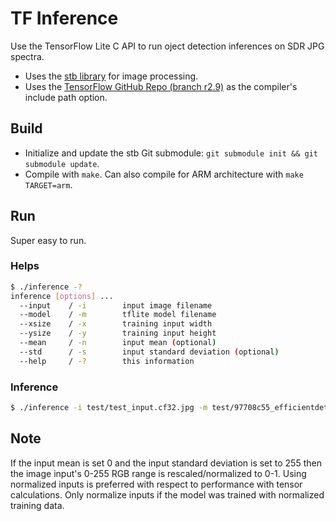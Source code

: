 # TF Inference
Use the TensorFlow Lite C API to run oject detection inferences on SDR JPG spectra.
- Uses the [stb library](https://github.com/georgeslabreche/stb) for image processing.
- Uses the [TensorFlow GitHub Repo (branch r2.9)](https://github.com/tensorflow/tensorflow/tree/r2.9) as the compiler's include path option.

## Build
- Initialize and update the stb Git submodule: `git submodule init && git submodule update`.
- Compile with `make`. Can also compile for ARM architecture with `make TARGET=arm`.

## Run
Super easy to run.

### Helps
```bash
$ ./inference -?
inference [options] ...
  --input    / -i        input image filename
  --model    / -m        tflite model filename
  --xsize    / -x        training input width
  --ysize    / -y        training input height
  --mean     / -n        input mean (optional)
  --std      / -s        input standard deviation (optional)
  --help     / -?        this information
```

### Inference
```bash
$ ./inference -i test/test_input.cf32.jpg -m test/97708c55_efficientdet_lite1.tflite -x 384 -y 384
```

## Note
If the input mean is set 0 and the input standard deviation is set to 255 then the image input's 0-255 RGB range is rescaled/normalized to 0-1. Using normalized inputs is preferred with respect to performance with tensor calculations. Only normalize inputs if the model was trained with normalized training data.